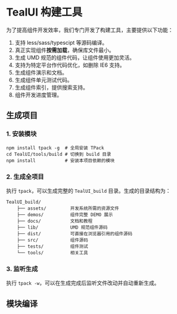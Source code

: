﻿TealUI 构建工具
=================================
为了提高组件开发效率，我们专门开发了构建工具，主要提供以下功能：

1. 支持 less/sass/typescipt 等源码编译。
2. 真正实现组件**按需加载**，确保库文件最小。
3. 生成 UMD 规范的组件代码，让组件使用更加灵活。
4. 支持为特定平台作代码优化，如删除 IE6 支持。
5. 生成组件演示和文档。
6. 生成组件单元测试代码。
7. 生成组件索引，提供搜索支持。
8. 组件开发进度管理。

生成项目
---------------------------------
### 1. 安装模块
```
npm install tpack -g  # 全局安装 TPack
cd TealUI/tools/build # 切换到 build 目录
npm install           # 安装本项目依赖的模块
```

### 2. 生成全项目
执行 `tpack`，可以生成完整的 `TealUI_build` 目录。生成的目录结构为：
```
TealUI_build/
    ├── assets/         开发系统所需的资源文件
    ├── demos/          组件完整 DEMO 展示
    ├── docs/           文档和教程
    ├── lib/            UMD 规范组件源码
    ├── dist/           可直接在浏览器引用的组件源码
    ├── src/            组件源码
    ├── tests/          组件测试
    └── tools/          相关工具
```

### 3. 监听生成
执行 `tpack -w`，可以在生成完成后监听文件改动并自动重新生成。

模块编译
---------------------------------
